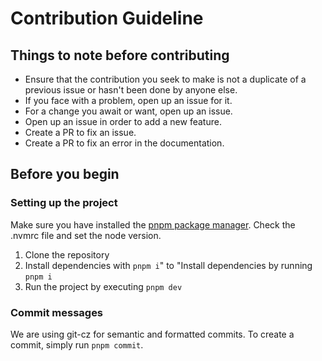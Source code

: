 # Contribution Guideline

## Things to note before contributing

- Ensure that the contribution you seek to make is not a duplicate of a previous issue or hasn't been done by anyone else.
- If you face with a problem, open up an issue for it.
- For a change you await or want, open up an issue.
- Open up an issue in order to add a new feature.
- Create a PR to fix an issue.
- Create a PR to fix an error in the documentation.

## Before you begin

### Setting up the project

Make sure you have installed the [pnpm package manager](https://pnpm.io/). Check the .nvmrc file and set the node version.

1. Clone the repository
2. Install dependencies with `pnpm i`" to "Install dependencies by running `pnpm i`
3. Run the project by executing `pnpm dev`

### Commit messages

We are using git-cz for semantic and formatted commits. To create a commit, simply run `pnpm commit`.
